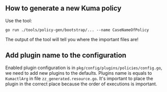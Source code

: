 ## How to generate a new Kuma policy

Use the tool:

```shell
go run ./tools/policy-gen/bootstrap/... --name CaseNameOfPolicy
```

The output of the tool will tell you where the important files are!

## Add plugin name to the configuration

Enabled plugin configuration is in `pkg/config/plugins/policies/config.go`, we need to add new plugins to the defaults. Plugins name is equals to `KumactlArg` in file `zz_generated.resource.go`. It's important to place the plugin in the correct place because the order of executions is important.
